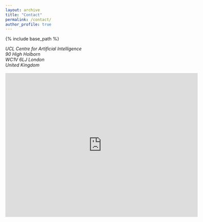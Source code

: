 ```yaml
---
layout: archive
title: "Contact"
permalink: /contact/
author_profile: true
---
```


{% include base_path %}

<address>
  UCL Centre for Artificial Intelligence<br />90 High Holborn<br /> WC1V 6LJ London<br /> United Kingdom
</address>
<br>
<!-- ([see on Google Maps](https://goo.gl/maps/5JmzYNJTt8hZufbZA)) -->

<iframe src="https://www.google.com/maps/embed?pb=!1m14!1m8!1m3!1d4965.579778013099!2d-0.12450412319706675!3d51.51707062522409!3m2!1i1024!2i768!4f13.1!3m3!1m2!1s0x48761b3585a9c137%3A0xffe1d0c346654ca5!2s90%20High%20Holborn%2C%20Holborn%2C%20London%20WC1V%206LJ!5e0!3m2!1sfr!2suk!4v1588107506410!5m2!1sfr!2suk" width="600" height="450" frameborder="0" style="border:0;" allowfullscreen="" aria-hidden="false" tabindex="0"></iframe>

<body>
  <div id="map"></div>
  <script>
    function initMap() {
      // Styles a map in night mode.
      var map = new google.maps.Map(document.getElementById('map'), {
        center: {lat: 40.674, lng: -73.945},
        zoom: 12,
        styles: [
          {elementType: 'geometry', stylers: [{color: '#242f3e'}]},
          {elementType: 'labels.text.stroke', stylers: [{color: '#242f3e'}]},
          {elementType: 'labels.text.fill', stylers: [{color: '#746855'}]},
          {
            featureType: 'administrative.locality',
            elementType: 'labels.text.fill',
            stylers: [{color: '#d59563'}]
          },
          {
            featureType: 'poi',
            elementType: 'labels.text.fill',
            stylers: [{color: '#d59563'}]
          },
          {
            featureType: 'poi.park',
            elementType: 'geometry',
            stylers: [{color: '#263c3f'}]
          },
          {
            featureType: 'poi.park',
            elementType: 'labels.text.fill',
            stylers: [{color: '#6b9a76'}]
          },
          {
            featureType: 'road',
            elementType: 'geometry',
            stylers: [{color: '#38414e'}]
          },
          {
            featureType: 'road',
            elementType: 'geometry.stroke',
            stylers: [{color: '#212a37'}]
          },
          {
            featureType: 'road',
            elementType: 'labels.text.fill',
            stylers: [{color: '#9ca5b3'}]
          },
          {
            featureType: 'road.highway',
            elementType: 'geometry',
            stylers: [{color: '#746855'}]
          },
          {
            featureType: 'road.highway',
            elementType: 'geometry.stroke',
            stylers: [{color: '#1f2835'}]
          },
          {
            featureType: 'road.highway',
            elementType: 'labels.text.fill',
            stylers: [{color: '#f3d19c'}]
          },
          {
            featureType: 'transit',
            elementType: 'geometry',
            stylers: [{color: '#2f3948'}]
          },
          {
            featureType: 'transit.station',
            elementType: 'labels.text.fill',
            stylers: [{color: '#d59563'}]
          },
          {
            featureType: 'water',
            elementType: 'geometry',
            stylers: [{color: '#17263c'}]
          },
          {
            featureType: 'water',
            elementType: 'labels.text.fill',
            stylers: [{color: '#515c6d'}]
          },
          {
            featureType: 'water',
            elementType: 'labels.text.stroke',
            stylers: [{color: '#17263c'}]
          }
        ]
      });
    }
  </script>
  <script src="https://maps.googleapis.com/maps/api/js?key=YOUR_API_KEY&callback=initMap"
  defer></script>
</body>

<!-- <LinkedIn: [<font color="#52ADC8">mrsandeshbhat</font>](https://in.linkedin.com/in/mrsandeshbhat)> -->

<!-- <embed src="https://www.linkedin.com/in/mrsandeshbhat" width="650" height="1800" type='application/pdf'> -->
